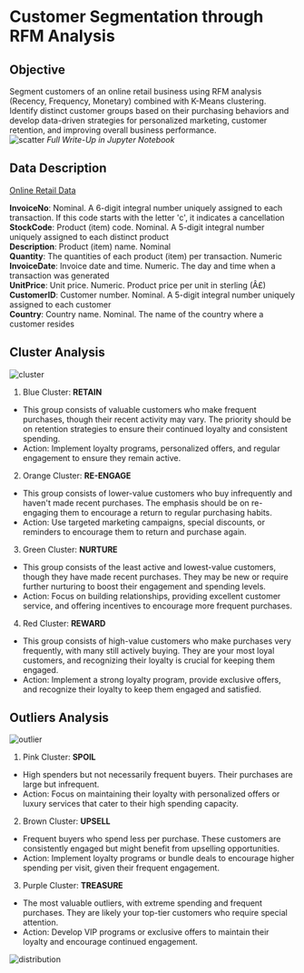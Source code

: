 # Customer Segmentation through RFM Analysis
## Objective
Segment customers of an online retail business using RFM analysis (Recency, Frequency, Monetary) combined with K-Means clustering. Identify distinct customer groups based on their purchasing behaviors and develop data-driven strategies for personalized marketing, 
customer retention, and improving overall business performance.\
![scatter](https://github.com/user-attachments/assets/3f956e48-9c86-42af-8daa-159bb4a1f18b)
*Full Write-Up in Jupyter Notebook*
## Data Description
[Online Retail Data](https://archive.ics.uci.edu/dataset/502/online+retail+ii)

**InvoiceNo**: Nominal. A 6-digit integral number uniquely assigned to each transaction. If this code starts with the letter 'c', it indicates a cancellation\
**StockCode**: Product (item) code. Nominal. A 5-digit integral number uniquely assigned to each distinct product\
**Description**: Product (item) name. Nominal\
**Quantity**: The quantities of each product (item) per transaction. Numeric\
**InvoiceDate**: Invoice date and time. Numeric. The day and time when a transaction was generated\
**UnitPrice**: Unit price. Numeric. Product price per unit in sterling (Â£)\
**CustomerID**: Customer number. Nominal. A 5-digit integral number uniquely assigned to each customer\
**Country**: Country name. Nominal. The name of the country where a customer resides
## Cluster Analysis
![cluster](https://github.com/user-attachments/assets/cef05351-1e6c-415f-b736-6402fb9f0c1b)

1. Blue Cluster: **RETAIN**
- This group consists of valuable customers who make frequent purchases, though their recent activity may vary. The priority should be on retention strategies to ensure their continued loyalty and consistent spending.
- Action: Implement loyalty programs, personalized offers, and regular engagement to ensure they remain active.

2. Orange Cluster: **RE-ENGAGE**
- This group consists of lower-value customers who buy infrequently and haven't made recent purchases. The emphasis should be on re-engaging them to encourage a return to regular purchasing habits.
- Action: Use targeted marketing campaigns, special discounts, or reminders to encourage them to return and purchase again.

3. Green Cluster: **NURTURE**
- This group consists of the least active and lowest-value customers, though they have made recent purchases. They may be new or require further nurturing to boost their engagement and spending levels.
- Action: Focus on building relationships, providing excellent customer service, and offering incentives to encourage more frequent purchases.

4. Red Cluster: **REWARD**
- This group consists of high-value customers who make purchases very frequently, with many still actively buying. They are your most loyal customers, and recognizing their loyalty is crucial for keeping them engaged.
- Action: Implement a strong loyalty program, provide exclusive offers, and recognize their loyalty to keep them engaged and satisfied.

## Outliers Analysis
![outlier](https://github.com/user-attachments/assets/3c5728fb-10a0-4d1f-9daa-f042cabaa725)

1. Pink Cluster: **SPOIL**
- High spenders but not necessarily frequent buyers. Their purchases are large but infrequent.
- Action: Focus on maintaining their loyalty with personalized offers or luxury services that cater to their high spending capacity.

2. Brown Cluster: **UPSELL**
- Frequent buyers who spend less per purchase. These customers are consistently engaged but might benefit from upselling opportunities.
- Action: Implement loyalty programs or bundle deals to encourage higher spending per visit, given their frequent engagement.

3. Purple Cluster: **TREASURE**
- The most valuable outliers, with extreme spending and frequent purchases. They are likely your top-tier customers who require special attention.
- Action: Develop VIP programs or exclusive offers to maintain their loyalty and encourage continued engagement.

![distribution](https://github.com/user-attachments/assets/2096d77a-c4a4-43c1-9cd0-0c31549c4117)
